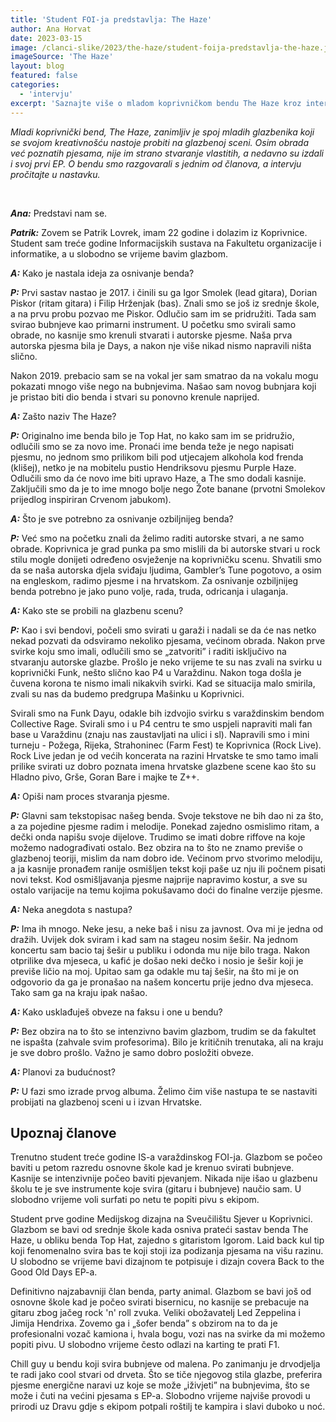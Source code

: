 ```yaml
---
title: 'Student FOI-ja predstavlja: The Haze'
author: Ana Horvat
date: 2023-03-15
image: /clanci-slike/2023/the-haze/student-foija-predstavlja-the-haze.jpg
imageSource: 'The Haze'
layout: blog
featured: false
categories:
  - 'intervju'
excerpt: 'Saznajte više o mladom koprivničkom bendu The Haze kroz intervju s Patrikom Lovrekom.'
---
```


<script>
  import FeaturedPerson from '$lib/article-components/FeaturedPerson.svelte'
  // pt-14
</script>

_Mladi koprivnički bend, The Haze, zanimljiv je spoj mladih glazbenika koji se svojom kreativnošću nastoje probiti na glazbenoj sceni. Osim obrada već poznatih pjesama, nije im strano stvaranje vlastitih, a nedavno su izdali i svoj prvi EP. O bendu smo razgovarali s jednim od članova, a intervju pročitajte u nastavku._

<br />

**_Ana:_** Predstavi nam se.

**_Patrik:_** Zovem se Patrik Lovrek, imam 22 godine i dolazim iz Koprivnice. Student sam treće godine Informacijskih sustava na Fakultetu organizacije i informatike, a u slobodno se vrijeme bavim glazbom.

**_A:_** Kako je nastala ideja za osnivanje benda?

**_P:_** Prvi sastav nastao je 2017. i činili su ga Igor Smolek (lead gitara), Dorian Piskor (ritam gitara) i Filip Hrženjak (bas). Znali smo se još iz srednje škole, a na prvu probu pozvao me Piskor. Odlučio sam im se pridružiti. Tada sam svirao bubnjeve kao primarni instrument. U početku smo svirali samo obrade, no kasnije smo krenuli stvarati i autorske pjesme. Naša prva autorska pjesma bila je Days, a nakon nje više nikad nismo napravili ništa slično.

Nakon 2019. prebacio sam se na vokal jer sam smatrao da na vokalu mogu pokazati mnogo više nego na bubnjevima. Našao sam novog bubnjara koji je pristao biti dio benda i stvari su ponovno krenule naprijed. 

**_A:_** Zašto naziv The Haze?

**_P:_** Originalno ime benda bilo je Top Hat, no kako sam im se pridružio, odlučili smo se za novo ime. Pronaći ime benda teže je nego napisati pjesmu, no jednom smo prilikom bili pod utjecajem alkohola kod frenda (klišej), netko je na mobitelu pustio Hendriksovu pjesmu Purple Haze. Odlučili smo da će novo ime biti upravo Haze, a The smo dodali kasnije. Zaključili smo da je to ime mnogo bolje nego Žote banane (prvotni Smolekov prijedlog inspiriran Crvenom jabukom).

**_A:_** Što je sve potrebno za osnivanje ozbiljnijeg benda? 

**_P:_** Već smo na početku znali da želimo raditi autorske stvari, a ne samo obrade. Koprivnica
je grad punka pa smo mislili da bi autorske stvari u rock stilu mogle donijeti određeno osvježenje na koprivničku scenu. Shvatili smo da se naša autorska djela sviđaju ljudima, Gambler’s Tune pogotovo, a osim na engleskom, radimo pjesme i na hrvatskom. Za osnivanje ozbiljnijeg benda potrebno je jako puno volje, rada, truda, odricanja i ulaganja.

**_A:_** Kako ste se probili na glazbenu scenu?

**_P:_** Kao i svi bendovi, počeli smo svirati u garaži i nadali se da će nas netko nekad pozvati da odsviramo nekoliko pjesama, većinom obrada. Nakon prve svirke koju smo imali, odlučili smo se „zatvoriti” i raditi isključivo na stvaranju autorske glazbe. Prošlo je neko vrijeme te su nas zvali na svirku u koprivnički Funk, nešto slično kao P4 u Varaždinu. Nakon toga došla je čuvena korona te nismo imali nikakvih svirki. Kad se situacija malo smirila, zvali su nas da budemo predgrupa Mašinku u Koprivnici. 

Svirali smo na Funk Dayu, odakle bih izdvojio svirku s varaždinskim bendom Collective Rage. Svirali smo i u P4 centru te smo uspjeli napraviti mali fan base u Varaždinu (znaju nas zaustavljati na ulici i sl). Napravili smo i mini turneju - Požega, Rijeka, Strahoninec (Farm Fest) te Koprivnica (Rock Live). Rock Live jedan je od većih koncerata na razini Hrvatske te smo tamo imali prilike svirati uz dobro poznata imena hrvatske glazbene scene kao što su Hladno pivo, Grše, Goran Bare i majke te Z++.

**_A:_** Opiši nam proces stvaranja pjesme.

**_P:_** Glavni sam tekstopisac našeg benda. Svoje tekstove ne bih dao ni za što, a za pojedine pjesme radim i melodije. Ponekad zajedno osmislimo ritam, a dečki onda napišu svoje dijelove. Trudimo se imati dobre riffove na koje možemo nadograđivati ostalo. Bez obzira na to što ne znamo previše o glazbenoj teoriji, mislim da nam dobro ide. Većinom prvo stvorimo melodiju, a ja kasnije pronađem ranije osmišljen tekst koji paše uz nju ili počnem pisati novi tekst. Kod osmišljavanja pjesme najprije napravimo kostur, a sve su ostalo varijacije na temu kojima pokušavamo doći do finalne verzije pjesme.

**_A:_** Neka anegdota s nastupa?

**_P:_** Ima ih mnogo. Neke jesu, a neke baš i nisu za javnost. Ova mi je jedna od dražih. Uvijek dok sviram i kad sam na stageu nosim šešir. Na jednom koncertu sam bacio taj šešir u publiku i odonda mu nije bilo traga. Nakon otprilike dva mjeseca, u kafić je došao neki dečko i nosio je šešir koji je previše ličio na moj. Upitao sam ga odakle mu taj šešir, na što mi je on odgovorio da ga je pronašao na našem koncertu prije jedno dva mjeseca. Tako sam ga na kraju ipak našao.

**_A:_** Kako usklađuješ obveze na faksu i one u bendu?

**_P:_** Bez obzira na to što se intenzivno bavim glazbom, trudim se da fakultet ne ispašta (zahvale svim profesorima). Bilo je kritičnih trenutaka, ali na kraju je sve dobro prošlo. Važno je samo dobro posložiti obveze.

**_A:_** Planovi za budućnost?

**_P:_** U fazi smo izrade prvog albuma. Želimo čim više nastupa te se nastaviti probijati na glazbenoj sceni u i izvan Hrvatske.

## Upoznaj članove

<FeaturedPerson name='Patrik Lovrek (22)' description='Frontman' imageUrl='/clanci-slike/2023/the-haze/patrik-lovrek.jpg' imageClass='aspect-portrait!' />

Trenutno student treće godine IS-a varaždinskog FOI-ja. Glazbom se počeo baviti u petom razredu osnovne škole kad je krenuo svirati bubnjeve. Kasnije se intenzivnije počeo baviti pjevanjem. Nikada nije išao u glazbenu školu te je sve instrumente koje svira (gitaru i bubnjeve) naučio sam. U slobodno vrijeme voli surfati po netu te popiti pivu s ekipom. 

<FeaturedPerson name='Dorian Piskor (23)' description='Bas gitara' imageUrl='/clanci-slike/2023/the-haze/dorian-piskor.jpg' imageClass='aspect-portrait!' />

Student prve godine Medijskog dizajna na Sveučilištu Sjever u Koprivnici. Glazbom se bavi od srednje škole kada osniva prateći sastav benda The Haze,
u obliku benda Top Hat, zajedno s gitaristom Igorom. Laid back kul tip koji fenomenalno svira bas te koji stoji iza podizanja pjesama na višu razinu. U slobodno se vrijeme bavi dizajnom te potpisuje i dizajn covera Back to the Good Old Days EP-a.

<FeaturedPerson name='Igor Smolek (22)' description='Glavna gitara' imageUrl='/clanci-slike/2023/the-haze/igor-smolek.jpg' imageClass='aspect-portrait!' />

Definitivno najzabavniji član benda, party animal. Glazbom se bavi još od osnovne škole kad je počeo svirati bisernicu, no kasnije se prebacuje na gitaru zbog jačeg rock 'n' roll zvuka. Veliki obožavatelj Led Zeppelina i Jimija Hendrixa. Zovemo ga i „šofer benda” s obzirom na to da je profesionalni vozač kamiona i, hvala bogu, vozi nas na svirke da mi možemo popiti pivu. U slobodno vrijeme često odlazi na karting te prati F1.

<FeaturedPerson name='Patrik Kalinić (25)' description='Bubnjevi' imageUrl='/clanci-slike/2023/the-haze/patrik-kalinic.jpg' imageClass='aspect-portrait!' />

Chill guy u bendu koji svira bubnjeve od malena. Po zanimanju je drvodjelja te radi jako cool stvari od drveta. Što se tiče njegovog stila glazbe, preferira pjesme energične naravi uz koje se može „iživjeti” na bubnjevima, što se može i čuti na većini pjesama s EP-a. Slobodno vrijeme najviše provodi u prirodi uz Dravu gdje s ekipom potpali roštilj te kampira i slavi duboko u noć.
